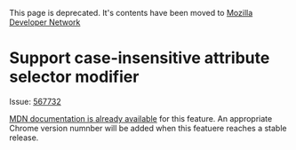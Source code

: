 This page is deprecated. It's contents have been moved to [Mozilla Developer Network](https://developer.mozilla.org/en-US/)

# Support case-insensitive attribute selector modifier

Issue: [567732](https://code.google.com/p/chromium/issues/detail?id=567732)

[MDN documentation is already available](https://developer.mozilla.org/en-US/docs/Web/CSS/Attribute_selectors) for this feature. An appropriate Chrome version numnber will be added when this featuere reaches a stable release.
